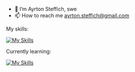 - 👋 I’m Ayrton Steffich, swe
- 📫 How to reach me ayrton.steffich@gmail.com

My skills: 

[![My Skills](https://skillicons.dev/icons?i=js,ts,html,css,angular,vue,py,flask,nodejs,php,laravel,aws,docker)](https://skillicons.dev)

Currently learning:

[![My Skills](https://skillicons.dev/icons?i=react,cpp)](https://skillicons.dev)


<!---
Ayrton1697/Ayrton1697 is a ✨ special ✨ repository because its `README.md` (this file) appears on your GitHub profile.
You can click the Preview link to take a look at your changes.
--->
